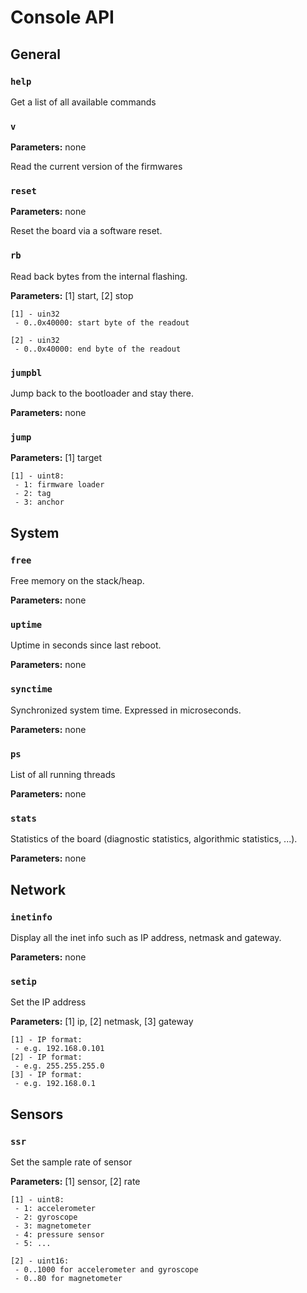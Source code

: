 # Console API

## General
### `help`
Get a list of all available commands

### `v`
**Parameters:** none

Read the current version of the firmwares

### `reset`
**Parameters:** none

Reset the board via a software reset.

### `rb`
Read back bytes from the internal flashing.

**Parameters:** [1] start, [2] stop
```
[1] - uin32
 - 0..0x40000: start byte of the readout

[2] - uin32
 - 0..0x40000: end byte of the readout 
```

### `jumpbl`
Jump back to the bootloader and stay there.

**Parameters:** none

### `jump`
**Parameters:**  [1] target

```
[1] - uint8: 
 - 1: firmware loader
 - 2: tag
 - 3: anchor
```

## System
### `free`
Free memory on the stack/heap.

**Parameters:** none

### `uptime`
Uptime in seconds since last reboot.

**Parameters:** none

### `synctime`
Synchronized system time. Expressed in microseconds.

**Parameters:** none

### `ps`
List of all running threads

**Parameters:** none

### `stats`
Statistics of the board (diagnostic statistics, algorithmic statistics, ...). 

**Parameters:** none


## Network <Badge text="anchor only" type="warn"/>
### `inetinfo`
Display all the inet info such as IP address, netmask and gateway. 

**Parameters:** none

### `setip`
Set the IP address

**Parameters:** [1] ip, [2] netmask, [3] gateway

```
[1] - IP format:
 - e.g. 192.168.0.101
[2] - IP format:
 - e.g. 255.255.255.0
[3] - IP format:
 - e.g. 192.168.0.1
```

## Sensors
### `ssr`
Set the sample rate of sensor

**Parameters:**  [1] sensor, [2] rate
```
[1] - uint8: 
 - 1: accelerometer
 - 2: gyroscope
 - 3: magnetometer
 - 4: pressure sensor
 - 5: ...

[2] - uint16: 
 - 0..1000 for accelerometer and gyroscope
 - 0..80 for magnetometer
```